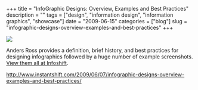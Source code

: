 +++
title = "InfoGraphic Designs: Overview, Examples and Best Practices"
description = ""
tags = ["design", "information design", "information graphics", "showcase"]
date = "2009-06-15"
categories = ["blog"]
slug = "infographic-designs-overview-examples-and-best-practices"
+++



  <div class="notebook-screenshot"><a href="http://www.instantshift.com/2009/06/07/infographic-designs-overview-examples-and-best-practices/"><img src="http://media.konigi.com/bluga/wt4a366ba20a6c6_0.jpg"/></a></div><p>Anders Ross provides a definition, brief history, and best practices for designing infographics followed by a huge number of example screenshots. <a href="http://www.instantshift.com/2009/06/07/infographic-designs-overview-examples-and-best-practices/">View them all at Infoshift</a>.</p>
    
  <a href="http://www.instantshift.com/2009/06/07/infographic-designs-overview-examples-and-best-practices/">http://www.instantshift.com/2009/06/07/infographic-designs-overview-examples-and-best-practices/</a>
